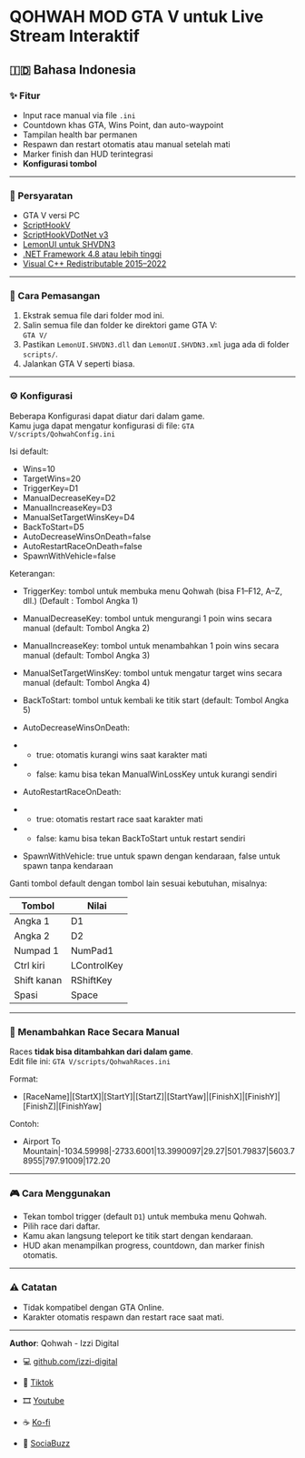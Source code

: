 # QOHWAH MOD GTA V untuk Live Stream Interaktif

## 🇮🇩 Bahasa Indonesia

### ✨ Fitur

- Input race manual via file `.ini`
- Countdown khas GTA, Wins Point, dan auto-waypoint
- Tampilan health bar permanen
- Respawn dan restart otomatis atau manual setelah mati
- Marker finish dan HUD terintegrasi
- **Konfigurasi tombol**

---

### 📌 Persyaratan

- GTA V versi PC
- [ScriptHookV](https://www.dev-c.com/gtav/scripthookv/)
- [ScriptHookVDotNet v3](https://github.com/crosire/scripthookvdotnet/releases)
- [LemonUI untuk SHVDN3](https://github.com/LemonUIbyLemon/LemonUI/releases)
- [.NET Framework 4.8 atau lebih tinggi](https://dotnet.microsoft.com/en-us/download/dotnet-framework/net48)
- [Visual C++ Redistributable 2015–2022](https://aka.ms/vs/17/release/vc_redist.x64.exe)

---

### 📁 Cara Pemasangan

1. Ekstrak semua file dari folder mod ini.
2. Salin semua file dan folder ke direktori game GTA V:  
   `GTA V/`
3. Pastikan `LemonUI.SHVDN3.dll` dan `LemonUI.SHVDN3.xml` juga ada di folder `scripts/`.
4. Jalankan GTA V seperti biasa.

---

### ⚙️ Konfigurasi

Beberapa Konfigurasi dapat diatur dari dalam game.  
Kamu juga dapat mengatur konfigurasi di file:
`GTA V/scripts/QohwahConfig.ini`

Isi default:
- Wins=10
- TargetWins=20
- TriggerKey=D1
- ManualDecreaseKey=D2
- ManualIncreaseKey=D3
- ManualSetTargetWinsKey=D4
- BackToStart=D5
- AutoDecreaseWinsOnDeath=false
- AutoRestartRaceOnDeath=false
- SpawnWithVehicle=false

Keterangan:

- TriggerKey: tombol untuk membuka menu Qohwah (bisa F1–F12, A–Z, dll.) (Default : Tombol Angka 1)

- ManualDecreaseKey: tombol untuk mengurangi 1 poin wins secara manual (default: Tombol Angka 2)

- ManualIncreaseKey: tombol untuk menambahkan 1 poin wins secara manual (default: Tombol Angka 3)

- ManualSetTargetWinsKey: tombol untuk mengatur target wins secara manual (default: Tombol Angka 4)

- BackToStart: tombol untuk kembali ke titik start (default: Tombol Angka 5)

- AutoDecreaseWinsOnDeath:

- - true: otomatis kurangi wins saat karakter mati

- - false: kamu bisa tekan ManualWinLossKey untuk kurangi sendiri

- AutoRestartRaceOnDeath:

- - true: otomatis restart race saat karakter mati

- - false: kamu bisa tekan BackToStart untuk restart sendiri

- SpawnWithVehicle: true untuk spawn dengan kendaraan, false untuk spawn tanpa kendaraan

Ganti tombol default dengan tombol lain sesuai kebutuhan, misalnya:

| Tombol      | Nilai       |
| ----------- | ----------- |
| Angka 1     | D1          |
| Angka 2     | D2          |
| Numpad 1    | NumPad1     |
| Ctrl kiri   | LControlKey |
| Shift kanan | RShiftKey   |
| Spasi       | Space       |

---

### 📄 Menambahkan Race Secara Manual

Races **tidak bisa ditambahkan dari dalam game**.  
Edit file ini:
`GTA V/scripts/QohwahRaces.ini`

Format:
- [RaceName]|[StartX]|[StartY]|[StartZ]|[StartYaw]|[FinishX]|[FinishY]|[FinishZ]|[FinishYaw]

Contoh:
- Airport To Mountain|-1034.59998|-2733.6001|13.3990097|29.27|501.79837|5603.78955|797.91009|172.20

---

### 🎮 Cara Menggunakan

- Tekan tombol trigger (default `D1`) untuk membuka menu Qohwah.
- Pilih race dari daftar.
- Kamu akan langsung teleport ke titik start dengan kendaraan.
- HUD akan menampilkan progress, countdown, dan marker finish otomatis.

---

### ⚠️ Catatan

- Tidak kompatibel dengan GTA Online.
- Karakter otomatis respawn dan restart race saat mati.

---

**Author**: Qohwah - Izzi Digital  
- 💻 [github.com/izzi-digital](https://github.com/izzi-digital)  
- 🎵 [Tiktok](https://www.tiktok.com/@qohwah_id)  
- 🎞️ [Youtube](https://www.youtube.com/@qohwah-id)

- ☕ [Ko-fi](https://ko-fi.com/izzidigi)
- 💜 [SociaBuzz](https://sociabuzz.com/qohwah)

